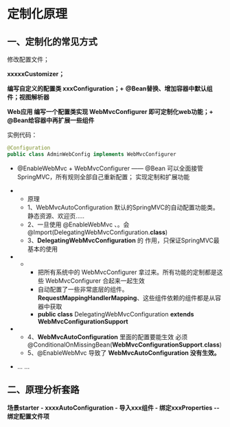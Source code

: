 # 定制化原理

## 一、定制化的常见方式 

修改配置文件；

**xxxxxCustomizer；**

**编写自定义的配置类  xxxConfiguration；+** **@Bean替换、增加容器中默认组件；视图解析器** 

**Web应用 编写一个配置类实现 WebMvcConfigurer 即可定制化web功能；+ @Bean给容器中再扩展一些组件**

实例代码：

```java
@Configuration
public class AdminWebConfig implements WebMvcConfigurer
```

- @EnableWebMvc + WebMvcConfigurer —— @Bean  可以全面接管SpringMVC，所有规则全部自己重新配置； 实现定制和扩展功能

- - 原理
  - 1、WebMvcAutoConfiguration  默认的SpringMVC的自动配置功能类。静态资源、欢迎页.....
  - 2、一旦使用 @EnableWebMvc 、。会 @Import(DelegatingWebMvcConfiguration.**class**)
  - 3、**DelegatingWebMvcConfiguration** 的 作用，只保证SpringMVC最基本的使用

- - - 把所有系统中的 WebMvcConfigurer 拿过来。所有功能的定制都是这些 WebMvcConfigurer  合起来一起生效
    - 自动配置了一些非常底层的组件。**RequestMappingHandlerMapping**、这些组件依赖的组件都是从容器中获取
    - **public class** DelegatingWebMvcConfiguration **extends** **WebMvcConfigurationSupport**

- - 4、**WebMvcAutoConfiguration** 里面的配置要能生效 必须  @ConditionalOnMissingBean(**WebMvcConfigurationSupport**.**class**)
  - 5、@EnableWebMvc  导致了 **WebMvcAutoConfiguration  没有生效。**

- ... ...

## 二、原理分析套路

**场景starter** **- xxxxAutoConfiguration - 导入xxx组件 - 绑定xxxProperties --** **绑定配置文件项** 